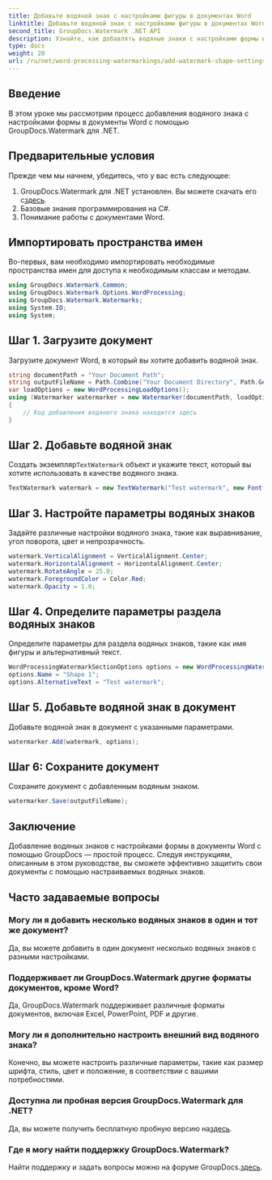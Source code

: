 ```yaml
---
title: Добавьте водяной знак с настройками фигуры в документах Word
linktitle: Добавьте водяной знак с настройками фигуры в документах Word
second_title: GroupDocs.Watermark .NET API
description: Узнайте, как добавлять водяные знаки с настройками формы в документы Word с помощью GroupDocs для .NET. Эффективно защитите свои документы.
type: docs
weight: 20
url: /ru/net/word-processing-watermarkings/add-watermark-shape-settings-word-docs/
---
```

## Введение
В этом уроке мы рассмотрим процесс добавления водяного знака с настройками формы в документы Word с помощью GroupDocs.Watermark для .NET.
## Предварительные условия
Прежде чем мы начнем, убедитесь, что у вас есть следующее:
1.  GroupDocs.Watermark для .NET установлен. Вы можете скачать его с[здесь](https://releases.groupdocs.com/Watermark/net/).
2. Базовые знания программирования на C#.
3. Понимание работы с документами Word.

## Импортировать пространства имен
Во-первых, вам необходимо импортировать необходимые пространства имен для доступа к необходимым классам и методам.
```csharp
using GroupDocs.Watermark.Common;
using GroupDocs.Watermark.Options.WordProcessing;
using GroupDocs.Watermark.Watermarks;
using System.IO;
using System;
```
## Шаг 1. Загрузите документ
Загрузите документ Word, в который вы хотите добавить водяной знак.
```csharp
string documentPath = "Your Document Path";
string outputFileName = Path.Combine("Your Document Directory", Path.GetFileName(documentPath));
var loadOptions = new WordProcessingLoadOptions();
using (Watermarker watermarker = new Watermarker(documentPath, loadOptions))
{
    // Код добавления водяного знака находится здесь
}
```
## Шаг 2. Добавьте водяной знак
 Создать экземпляр`TextWatermark` объект и укажите текст, который вы хотите использовать в качестве водяного знака.
```csharp
TextWatermark watermark = new TextWatermark("Test watermark", new Font("Arial", 19));
```
## Шаг 3. Настройте параметры водяных знаков
Задайте различные настройки водяного знака, такие как выравнивание, угол поворота, цвет и непрозрачность.
```csharp
watermark.VerticalAlignment = VerticalAlignment.Center;
watermark.HorizontalAlignment = HorizontalAlignment.Center;
watermark.RotateAngle = 25.0;
watermark.ForegroundColor = Color.Red;
watermark.Opacity = 1.0;
```
## Шаг 4. Определите параметры раздела водяных знаков
Определите параметры для раздела водяных знаков, такие как имя фигуры и альтернативный текст.
```csharp
WordProcessingWatermarkSectionOptions options = new WordProcessingWatermarkSectionOptions();
options.Name = "Shape 1";
options.AlternativeText = "Test watermark";
```
## Шаг 5. Добавьте водяной знак в документ
Добавьте водяной знак в документ с указанными параметрами.
```csharp
watermarker.Add(watermark, options);
```
## Шаг 6: Сохраните документ
Сохраните документ с добавленным водяным знаком.
```csharp
watermarker.Save(outputFileName);
```

## Заключение
Добавление водяных знаков с настройками формы в документы Word с помощью GroupDocs — простой процесс. Следуя инструкциям, описанным в этом руководстве, вы сможете эффективно защитить свои документы с помощью настраиваемых водяных знаков.
## Часто задаваемые вопросы
### Могу ли я добавить несколько водяных знаков в один и тот же документ?
Да, вы можете добавить в один документ несколько водяных знаков с разными настройками.
### Поддерживает ли GroupDocs.Watermark другие форматы документов, кроме Word?
Да, GroupDocs.Watermark поддерживает различные форматы документов, включая Excel, PowerPoint, PDF и другие.
### Могу ли я дополнительно настроить внешний вид водяного знака?
Конечно, вы можете настроить различные параметры, такие как размер шрифта, стиль, цвет и положение, в соответствии с вашими потребностями.
### Доступна ли пробная версия GroupDocs.Watermark для .NET?
 Да, вы можете получить бесплатную пробную версию на[здесь](https://releases.groupdocs.com/).
### Где я могу найти поддержку GroupDocs.Watermark?
 Найти поддержку и задать вопросы можно на форуме GroupDocs.[здесь](https://forum.groupdocs.com/c/watermark/19).